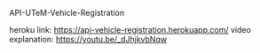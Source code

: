 API-UTeM-Vehicle-Registration

heroku link: https://api-vehicle-registration.herokuapp.com/
video explanation: https://youtu.be/_dJhjkvbNqw
